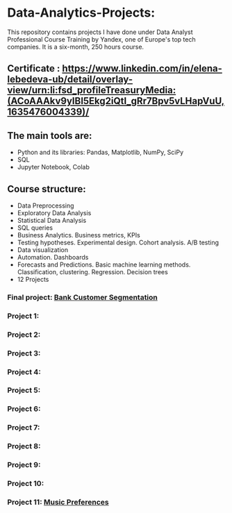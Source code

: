 # Data-Analytics-Projects:

This repository contains projects I have done under Data Analyst Professional Course Training by Yandex, one of Europe's top tech companies. It is a six-month, 250 hours course. 

## Certificate : https://www.linkedin.com/in/elena-lebedeva-ub/detail/overlay-view/urn:li:fsd_profileTreasuryMedia:(ACoAAAkv9yIBI5Ekg2iQtI_gRr7Bpv5vLHapVuU,1635476004339)/

## The main tools are:
- Python and its libraries: Pandas, Matplotlib, NumPy, SciPy
- SQL
- Jupyter Notebook, Colab

## Course structure:
- Data Preprocessing
- Exploratory Data Analysis
- Statistical Data Analysis
- SQL queries
- Business Analytics. Business metrics, KPIs
- Testing hypotheses. Experimental design. Cohort analysis. A/B testing
- Data visualization
- Automation. Dashboards
- Forecasts and Predictions. Basic machine learning methods. Classification, clustering. Regression. Decision trees
- 12 Projects

### Final project: [Bank Customer Segmentation](https://github.com/Elena-Lebedeva/data_analyst_projects/tree/main/banking)

### Project 1: 

### Project 2:  

### Project 3: 

### Project 4:  

### Project 5: 

### Project 6:

### Project 7:

### Project 8:

### Project 9:

### Project 10:

### Project 11: [Music Preferences](https://github.com/Elena-Lebedeva/data_analyst_projects/tree/main/music_preferences)
